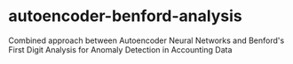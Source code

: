# autoencoder-benford-analysis
Combined approach between Autoencoder Neural Networks and Benford's First Digit Analysis for Anomaly Detection in Accounting Data
